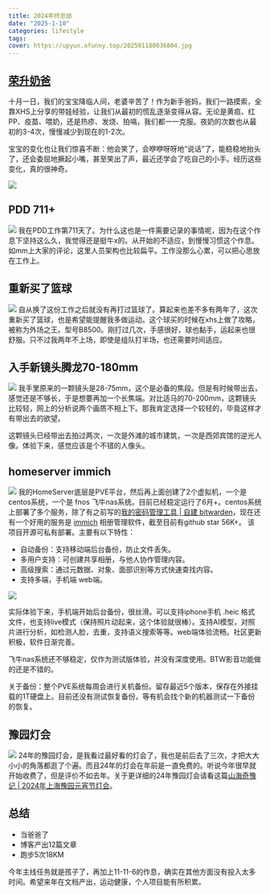 ```yaml
---
title: 2024年终总结
date: "2025-1-10"
categories: lifestyle
tags:
cover: https://upyun.afunny.top/202501180036804.jpg
---
```


##  [荣升奶爸](/my-son-born)
十月一日，我们的宝宝降临人间，老婆辛苦了！作为新手爸妈，我们一路摸索，全靠XHS上分享的带娃经验，让我们从最初的慌乱逐渐变得从容。无论是黄疸、红PP、疫苗、喂奶，还是热疹、发烧、拍嗝，我们都一一克服。夜奶的次数也从最初的3-4次，慢慢减少到现在的1-2次。

宝宝的变化也让我们惊喜不断：他会笑了，会咿咿呀呀地“说话”了，能稳稳地抬头了，还会委屈地撅起小嘴，甚至笑出了声，最近还学会了吃自己的小手。经历这些变化，真的很神奇。

![](https://upyun.afunny.top/202502032241349.jpg)
## PDD 711+
![](https://upyun.afunny.top/202501172321746.jpg)
我在PDD工作第711天了。为什么这也是一件需要记录的事情呢，因为在这个作息下坚持这么久，我觉得还是挺牛x的。从开始的不适应，到慢慢习惯这个作息。如mm上大家的评论，这里人员架构也比较扁平。工作没那么心累，可以把心思放在工作上。
## 重新买了篮球
![](https://upyun.afunny.top/202501172312788.jpg)
自从换了这份工作之后就没有再打过篮球了。算起来也差不多有两年了，这次重新买了篮球，也是希望能提醒我多做运动。这个球买的时候在xhs上做了攻略，被称为外场之王。型号B8500。刚打过几次，手感很好，球也黏手，运起来也很舒服。只不过我两年不上场，即使是组队打半场，也还需要时间适应。
## 入手新镜头腾龙70-180mm
![](https://upyun.afunny.top/202501180018915.jpg)
我手里原来的一颗镜头是28-75mm，这个是必备的焦段。但是有时候带出去，感觉还是不够长，于是想要再加一个长焦端。对比适马的70-200mm，这颗镜头比较轻，网上的分析说两个画质不相上下。那我肯定选择一个较轻的，毕竟这样才有带出去的欲望。

这颗镜头已经带出去拍过两次，一次是外滩的城市建筑，一次是西郊宾馆的逆光人像。体验下来，感觉应该是个不错的人像头。


## homeserver immich
![](https://upyun.afunny.top/202501172344051.png)
我的HomeServer底层是PVE平台，然后再上面创建了2个虚拟机，一个是centos系统，一个是 fnos 飞牛nas系统。目前已经稳定运行了6月+。centos系统上部署了多个服务，除了有之前写的[我的密码管理工具 | 自建 bitwarden](/bitwarden)，现在还有一个好用的服务是 [immich](https://github.com/immich-app/immich/) 相册管理软件，截至目前有github star 56K+。
该项目开源可私有部署。主要有以下特性：
- 自动备份：支持移动端后台备份，防止文件丢失。
- 多用户支持：可创建共享相册，与他人协作管理内容。
- 高级搜索：通过元数据、对象、面部识别等方式快速查找内容。
- 支持多端，手机端 web端。

![](https://upyun.afunny.top/202501172358426.png)

实际体验下来，手机端开始后台备份，很丝滑。可以支持iphone手机 .heic 格式文件，也支持live模式（保持照片动起来，这个体验就很棒）。支持AI模型，对照片进行分析，如检测人脸，去重，支持语义搜索等等。web端体验流畅。社区更新积极，软件日渐完善。

飞牛nas系统还不够稳定，仅作为测试版体验，并没有深度使用。BTW影音功能做的还是不错的。

关于备份：整个PVE系统每周会进行关机备份。留存最近5个版本，保存在外接挂载的1T硬盘上。目前还没有测试恢复备份，等有机会找个新的机器测试一下备份的恢复。

## 豫园灯会
![](https://upyun.afunny.top/202501102258229.jpeg)
24年的豫园灯会，是我看过最好看的灯会了，我也是前后去了三次，才把大大小小的角落都逛了个遍。而且24年的灯会在年前是一直免费的。听说今年很早就开始收费了，但是评价不如去年。关于更详细的24年豫园灯会请看这篇[山海奇豫记 | 2024年上海豫园元宵节灯会](/2024-yuyuan-light)。

## 总结
- 当爸爸了
- 博客产出12篇文章
- 跑步5次18KM

今年主线任务就是孩子了，再加上11-11-6的作息，确实在其他方面没有投入太多时间。希望来年在文档产出，运动健康，个人项目能有所积累。
